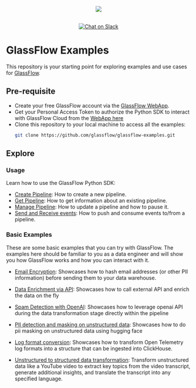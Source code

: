 <div align="center">
  <img src="https://gfassets.fra1.cdn.digitaloceanspaces.com/logo/logo-mono.png" /><br /><br />
</div>
<p align="center">
<a href="https://join.slack.com/t/glassflowhub/shared_invite/zt-2g3s6nhci-bb8cXP9g9jAQ942gHP5tqg">
        <img src="https://img.shields.io/badge/slack-join-community?logo=slack&amp;logoColor=white&amp;style=flat"
            alt="Chat on Slack"></a>


# GlassFlow Examples

This repository is your starting point for exploring examples and use cases for [GlassFlow](https://glassflow.dev).


## Pre-requisite

- Create your free GlassFlow account via the [GlassFlow WebApp](https://app.glassflow.dev).
- Get your Personal Access Token to authorize the Python SDK to interact with GlassFlow Cloud from the [WebApp here](https://app.glassflow.dev/profile)
- Clone this repository to your local machine to access all the examples:
    ```bash
    git clone https://github.com/glassflow/glassflow-examples.git
    ```


## Explore

### Usage

Learn how to use the GlassFlow Python SDK:

* [Create Pipeline](usage/create_pipeline.ipynb): How to create a new pipeline.
* [Get Pipeline](usage/get_pipeline.ipynb): How to get information about an existing pipeline.
* [Manage Pipeline](usage/manage_pipeline.ipynb): How to update a pipeline and how to pause it.
* [Send and Receive events](usage/send_receive_events.ipynb): How to push and consume events to/from a pipeline.


### Basic Examples

These are some basic examples that you can try with GlassFlow. The examples here should be familiar to you as a data engineer and will show you how GlassFlow works and how you can interact with it.

- [Email Encryption](examples/email-encryption): Showcases how to hash email addresses (or other PII information) before sending them to your data warehouse.

- [Data Enrichment via API](examples/data-enrichment): Showcases how to call external API and enrich the data on the fly

- [Spam Detection with OpenAI](examples/openai-spam-detection): Showcases how to leverage openai API during the data transformation stage directly within the pipeline

- [PII detection and masking on unstructured data](examples/pii-detection-masking): Showcases how to do pii masking on unstructured data using hugging face 

- [Log format conversion](examples/opentel-log-transform): Showcases how to transform Open Telemetry log formats into a structure that can be ingested into ClickHouse.

- [Unstructured to structured data transformation](examples/unstructured-to-structured): Transform unstructured data like a YouTube video to extract key topics from the video transcript, generate additional insights, and translate the transcript into any specified language. 
